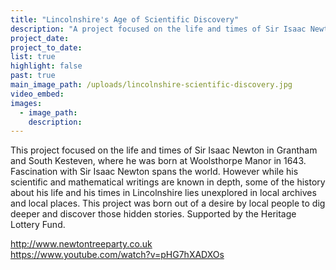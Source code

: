 ```yaml
---
title: "Lincolnshire's Age of Scientific Discovery"
description: "A project focused on the life and times of Sir Isaac Newton in Grantham and South Kesteven, where he was born at Woolsthorpe Manor in 1643."
project_date:
project_to_date:
list: true
highlight: false
past: true
main_image_path: /uploads/lincolnshire-scientific-discovery.jpg
video_embed:
images:
  - image_path:
    description:
---
```

This project focused on the life and times of Sir Isaac Newton in Grantham
and South Kesteven, where he was born at Woolsthorpe Manor in 1643. Fascination
with Sir Isaac Newton spans the world. However while his scientific and 
mathematical writings are known in depth, some of the history about his life 
and his times in Lincolnshire lies unexplored in local archives and local places.
This project was born out of a desire by local people to dig deeper and discover 
those hidden stories. Supported by the Heritage Lottery Fund.

 <a href="http://www.newtontreeparty.co.uk" title="Newton Tree Party" target="_blank">http://www.newtontreeparty.co.uk</a><br>
<a href="https://www.youtube.com/watch?v=pHG7hXADXOs" target="_blank">https://www.youtube.com/watch?v=pHG7hXADXOs</a>